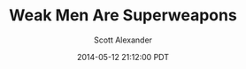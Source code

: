 ---
layout: podcast
title: "Weak Men Are Superweapons"
author: Scott Alexander
description: https://slatestarcodex.com/2014/05/12/weak-men-are-superweapons/
date: 2014-05-12 21:12:00 PDT
length: 3714157
duration: 928
guid: weak-men-are-superweapons
---